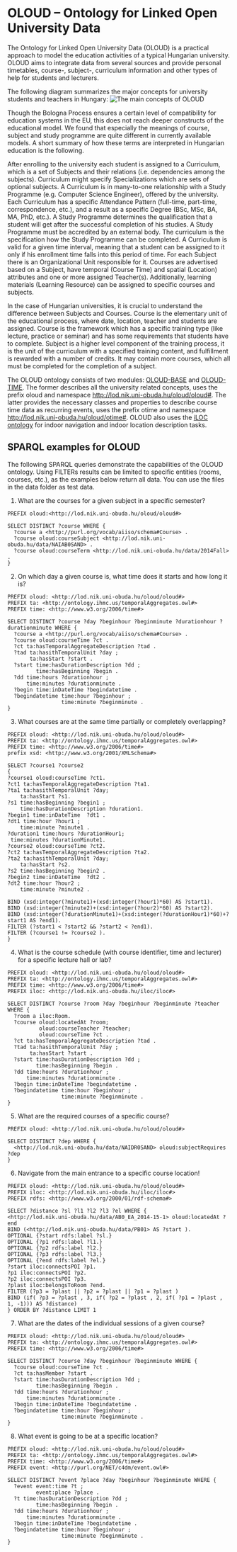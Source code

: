 # OLOUD – Ontology for Linked Open University Data

The Ontology for Linked Open University Data (OLOUD) is a practical approach to model the education activities of a typical Hungarian university. OLOUD aims to integrate data from several sources and provide personal timetables, course-, subject-, curriculum information and other types of help for students and lecturers.

The following diagram summarizes the major concepts for university students and teachers in Hungary:
![The main concepts of OLOUD](oloud-concepts.png)

Though the Bologna Process ensures a certain level of compatibility for education systems in the EU, this does not reach deeper constructs of the educational model. We found that especially the meanings of course, subject and study programme are quite different in currently available models. A short summary of how these terms are interpreted in Hungarian education is the following.

After enrolling to the university each student is assigned to a Curriculum, which is a set of Subjects and their relations (i.e. dependencies among the subjects). Curriculum might specify Specializations which are sets of optional subjects. A Curriculum is in many-to-one relationship with a Study Programme (e.g. Computer Science Engineer), offered by the university. Each Curriculum has a specific Attendance Pattern (full-time, part-time, correspondence, etc.), and a result as a specific Degree (BSc, MSc, BA, MA, PhD, etc.). A Study Programme determines the qualification that a student will get after the successful completion of his studies. A Study Programme must be accredited by an external body. The curriculum is the specification how the Study Programme can be completed. A Curriculum is valid for a given time interval, meaning that a student can be assigned to it only if his enrollment time falls into this period of time. For each Subject there is an Organizational Unit responsible for it. Courses are advertised based on a Subject, have temporal (Course Time) and spatial (Location) attributes and one or more assigned Teacher(s). Additionally, learning materials (Learning Resource) can be assigned to specific courses and subjects.

In the case of Hungarian universities, it is crucial to understand the difference between Subjects and Courses. Course is the elementary unit of the educational process, where date, location, teacher and students are assigned. Course is the framework which has a specific training type (like lecture, practice or seminar) and has some requirements that students have to complete. Subject is a higher level component of the training process, it is the unit of the curriculum with a specified training content, and fulfillment is rewarded with a number of credits. It may contain more courses, which all must be completed for the completion of a subject.

The OLOUD ontology consists of two modules: [OLOUD-BASE](oloud-20160609.owl) and [OLOUD-TIME](oloud-time-20160609.owl). The former describes all the university related concepts, uses the prefix oloud and namespace http://lod.nik.uni-obuda.hu/oloud/oloud#. The latter provides the necessary classes and properties to describe course time data as recurring events, uses the prefix otime and namespace http://lod.nik.uni-obuda.hu/oloud/otime#. OLOUD also uses the [iLOC ontology](https://github.com/dsd-sztaki-hu/iLOC) for indoor navigation and indoor location description tasks.

## SPARQL examples for OLOUD

The following SPARQL queries demonstrate the capabilities of the OLOUD ontology. Using FILTERs results can be limited to specific entities (rooms, courses, etc.), as the examples below return all data. You can use the files in the data folder as test data.

1. What are the courses for a given subject in a specific semester?

```
PREFIX oloud:<http://lod.nik.uni-obuda.hu/oloud/oloud#>

SELECT DISTINCT ?course WHERE {
  ?course a <http://purl.org/vocab/aiiso/schema#Course> .
  ?course oloud:courseSubject <http://lod.nik.uni-obuda.hu/data/NAIAB0SAND> .
  ?course oloud:courseTerm <http://lod.nik.uni-obuda.hu/data/2014Fall> .
}
```

2. On which day a given course is, what time does it starts and how long it is?

```
PREFIX oloud: <http://lod.nik.uni-obuda.hu/oloud/oloud#>
PREFIX ta: <http://ontology.ihmc.us/temporalAggregates.owl#>
PREFIX time: <http://www.w3.org/2006/time#>

SELECT DISTINCT ?course ?day ?beginhour ?beginminute ?durationhour ?durationminute WHERE {
  ?course a <http://purl.org/vocab/aiiso/schema#Course> .
  ?course oloud:courseTime ?ct .
  ?ct ta:hasTemporalAggregateDescription ?tad .
  ?tad ta:hasithTemporalUnit ?day ;
       ta:hasStart ?start .
  ?start time:hasDurationDescription ?dd ;
         time:hasBeginning ?begin .
  ?dd time:hours ?durationhour ;
      time:minutes ?durationminute .
  ?begin time:inDateTime ?begindatetime .
  ?begindatetime time:hour ?beginhour ;
                 time:minute ?beginminute .
}
```

3. What courses are at the same time partially or completely overlapping?

```
PREFIX oloud: <http://lod.nik.uni-obuda.hu/oloud/oloud#>
PREFIX ta: <http://ontology.ihmc.us/temporalAggregates.owl#>
PREFIX time: <http://www.w3.org/2006/time#>
prefix xsd: <http://www.w3.org/2001/XMLSchema#>

SELECT ?course1 ?course2 
{
?course1 oloud:courseTime ?ct1.
?ct1 ta:hasTemporalAggregateDescription ?ta1.
?ta1 ta:hasithTemporalUnit ?day;
	ta:hasStart ?s1.
?s1 time:hasBeginning ?begin1 ; 
    time:hasDurationDescription ?duration1.
?begin1 time:inDateTime  ?dt1 .
?dt1 time:hour ?hour1 ;
    time:minute ?minute1 .
?duration1 time:hours ?durationHour1;
 time:minutes ?durationMinute1.
?course2 oloud:courseTime ?ct2.
?ct2 ta:hasTemporalAggregateDescription ?ta2.
?ta2 ta:hasithTemporalUnit ?day;
	ta:hasStart ?s2.
?s2 time:hasBeginning ?begin2 .
?begin2 time:inDateTime  ?dt2 .
?dt2 time:hour ?hour2 ;
    time:minute ?minute2 .

BIND (xsd:integer(?minute1)+(xsd:integer(?hour1)*60) AS ?start1).
BIND (xsd:integer(?minute2)+(xsd:integer(?hour2)*60) AS ?start2).
BIND (xsd:integer(?durationMinute1)+(xsd:integer(?durationHour1)*60)+?start1 AS ?end1).
FILTER (?start1 < ?start2 && ?start2 < ?end1).
FILTER (?course1 != ?course2 ).
}
```

4. What is the course schedule (with course identifier, time and lecturer) for a specific lecture hall or lab?

```
PREFIX oloud: <http://lod.nik.uni-obuda.hu/oloud/oloud#>
PREFIX ta: <http://ontology.ihmc.us/temporalAggregates.owl#>
PREFIX time: <http://www.w3.org/2006/time#>
PREFIX iloc: <http://lod.nik.uni-obuda.hu/iloc/iloc#>

SELECT DISTINCT ?course ?room ?day ?beginhour ?beginminute ?teacher WHERE {
  ?room a iloc:Room.
  ?course oloud:locatedAt ?room;
          oloud:courseTeacher ?teacher;
          oloud:courseTime ?ct .
  ?ct ta:hasTemporalAggregateDescription ?tad .
  ?tad ta:hasithTemporalUnit ?day ;
       ta:hasStart ?start .
  ?start time:hasDurationDescription ?dd ;
         time:hasBeginning ?begin .
  ?dd time:hours ?durationhour ;
      time:minutes ?durationminute .
  ?begin time:inDateTime ?begindatetime .
  ?begindatetime time:hour ?beginhour ;
                 time:minute ?beginminute .
}
```

5. What are the required courses of a specific course?

```
PREFIX oloud: <http://lod.nik.uni-obuda.hu/oloud/oloud#>

SELECT DISTINCT ?dep WHERE {
  <http://lod.nik.uni-obuda.hu/data/NAIDR0SAND> oloud:subjectRequires ?dep
}
```

6. Navigate from the main entrance to a specific course location!

```
PREFIX oloud: <http://lod.nik.uni-obuda.hu/oloud/oloud#>
PREFIX iloc: <http://lod.nik.uni-obuda.hu/iloc/iloc#>
PREFIX rdfs: <http://www.w3.org/2000/01/rdf-schema#>

SELECT ?distance ?sl ?l1 ?l2 ?l3 ?el WHERE {
<http://lod.nik.uni-obuda.hu/data/AB0_EA_2014-15-1> oloud:locatedAt ?end
BIND (<http://lod.nik.uni-obuda.hu/data/PB01> AS ?start ).
OPTIONAL {?start rdfs:label ?sl.}
OPTIONAL {?p1 rdfs:label ?l1.}
OPTIONAL {?p2 rdfs:label ?l2.}
OPTIONAL {?p3 rdfs:label ?l3.}
OPTIONAL {?end rdfs:label ?el.}
?start iloc:connectsPOI ?p1.
?p1 iloc:connectsPOI ?p2.
?p2 iloc:connectsPOI ?p3.
?plast iloc:belongsToRoom ?end.
FILTER (?p3 = ?plast || ?p2 = ?plast || ?p1 = ?plast )
BIND (if( ?p3 = ?plast , 3, if( ?p2 = ?plast , 2, if( ?p1 = ?plast , 1, -1))) AS ?distance)
} ORDER BY ?distance LIMIT 1
```

7. What are the dates of the individual sessions of a given course?

```
PREFIX oloud: <http://lod.nik.uni-obuda.hu/oloud/oloud#>
PREFIX ta: <http://ontology.ihmc.us/temporalAggregates.owl#>
PREFIX time: <http://www.w3.org/2006/time#>

SELECT DISTINCT ?course ?day ?beginhour ?beginminute WHERE {
  ?course oloud:courseTime ?ct .
  ?ct ta:hasMember ?start .
  ?start time:hasDurationDescription ?dd ;
         time:hasBeginning ?begin .
  ?dd time:hours ?durationhour ;
      time:minutes ?durationminute .
  ?begin time:inDateTime ?begindatetime .
  ?begindatetime time:hour ?beginhour ;
                 time:minute ?beginminute .
}
```

8. What event is going to be at a specific location?

```
PREFIX oloud: <http://lod.nik.uni-obuda.hu/oloud/oloud#>
PREFIX ta: <http://ontology.ihmc.us/temporalAggregates.owl#>
PREFIX time: <http://www.w3.org/2006/time#>
PREFIX event: <http://purl.org/NET/c4dm/event.owl#>

SELECT DISTINCT ?event ?place ?day ?beginhour ?beginminute WHERE {
  ?event event:time ?t ;
         event:place ?place .
  ?t time:hasDurationDescription ?dd ;
         time:hasBeginning ?begin .
  ?dd time:hours ?durationhour ;
      time:minutes ?durationminute .
  ?begin time:inDateTime ?begindatetime .
  ?begindatetime time:hour ?beginhour ;
                 time:minute ?beginminute .
}
```
